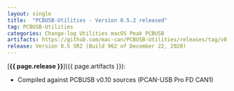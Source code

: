 ```yaml
---
layout: single
title:  "PCBUSB-Utilities - Version 0.5.2 released"
tag: PCBUSB-Utilities
categories: Change-log Utilities macOS Peak PCBUSB
artifacts: https://github.com/mac-can/PCBUSB-Utilities/releases/tag/v0.5.2
release: Version 0.5 SR2 (Build 962 of December 22, 2020)
---
```

[**{{ page.release }}**]({{ page.artifacts }}):

- Compiled against PCBUSB v0.10 sources (PCAN-USB Pro FD CAN1)
